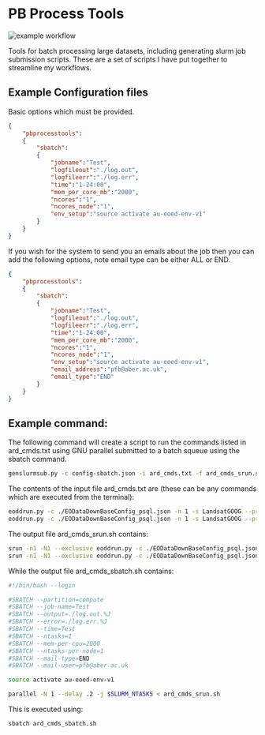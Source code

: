 # PB Process Tools

![example workflow](https://github.com/remotesensinginfo/pb_process_tools/actions/workflows/main.yml/badge.svg)


Tools for batch processing large datasets, including generating slurm job submission scripts. These are a set of scripts I have put together to streamline my workflows.

## Example Configuration files

Basic options which must be provided. 
```json
{
    "pbprocesstools":
    {
        "sbatch":
        {
            "jobname":"Test",
            "logfileout":"./log.out",
            "logfileerr":"./log.err",
            "time":"1-24:00",
            "mem_per_core_mb":"2000",
            "ncores":"1",
            "ncores_node":"1",
            "env_setup":"source activate au-eoed-env-v1"
        }
    }
}
```

If you wish for the system to send you an emails about the job then you can add the following options, note email type can be either ALL or END.
```json
{
    "pbprocesstools":
    {
        "sbatch":
        {
            "jobname":"Test",
            "logfileout":"./log.out",
            "logfileerr":"./log.err",
            "time":"1-24:00",
            "mem_per_core_mb":"2000",
            "ncores":"1",
            "ncores_node":"1",
            "env_setup":"source activate au-eoed-env-v1",
            "email_address":"pfb@aber.ac.uk",
            "email_type":"END"
        }
    }
}
```

## Example command:

The following command will create a script to run the commands listed in ard_cmds.txt using GNU parallel submitted to a batch squeue using the sbatch command.
```bash
genslurmsub.py -c config-sbatch.json -i ard_cmds.txt -f ard_cmds_srun.sh -o ard_cmds_sbatch.sh
```

The contents of the input file ard_cmds.txt are (these can be any commands which are executed from the terminal):

```bash
eoddrun.py -c ./EODataDownBaseConfig_psql.json -n 1 -s LandsatGOOG --processard --sceneid 9
eoddrun.py -c ./EODataDownBaseConfig_psql.json -n 1 -s LandsatGOOG --processard --sceneid 83
```

The output file ard_cmds_srun.sh contains:

```bash
srun -n1 -N1 --exclusive eoddrun.py -c ./EODataDownBaseConfig_psql.json -n 1 -s LandsatGOOG --processard --sceneid 9
srun -n1 -N1 --exclusive eoddrun.py -c ./EODataDownBaseConfig_psql.json -n 1 -s LandsatGOOG --processard --sceneid 83
```

While the output file ard_cmds_sbatch.sh contains:

```bash
#!/bin/bash --login

#SBATCH --partition=compute
#SBATCH --job-name=Test
#SBATCH --output=./log.out.%J
#SBATCH --error=./log.err.%J
#SBATCH --time=Test
#SBATCH --ntasks=1
#SBATCH --mem-per-cpu=2000
#SBATCH --ntasks-per-node=1
#SBATCH --mail-type=END
#SBATCH --mail-user=pfb@aber.ac.uk

source activate au-eoed-env-v1

parallel -N 1 --delay .2 -j $SLURM_NTASKS < ard_cmds_srun.sh

```

This is executed using: 
```bash
sbatch ard_cmds_sbatch.sh
```
